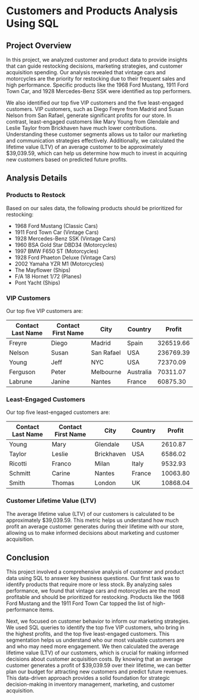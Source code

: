 # Customers and Products Analysis Using SQL

## Project Overview

In this project, we analyzed customer and product data to provide insights that can guide restocking decisions, marketing strategies, and customer acquisition spending. Our analysis revealed that vintage cars and motorcycles are the priority for restocking due to their frequent sales and high performance. Specific products like the 1968 Ford Mustang, 1911 Ford Town Car, and 1928 Mercedes-Benz SSK were identified as top performers.

We also identified our top five VIP customers and the five least-engaged customers. VIP customers, such as Diego Freyre from Madrid and Susan Nelson from San Rafael, generate significant profits for our store. In contrast, least-engaged customers like Mary Young from Glendale and Leslie Taylor from Brickhaven have much lower contributions. Understanding these customer segments allows us to tailor our marketing and communication strategies effectively. Additionally, we calculated the lifetime value (LTV) of an average customer to be approximately $39,039.59, which can help us determine how much to invest in acquiring new customers based on predicted future profits.

## Analysis Details

### Products to Restock

Based on our sales data, the following products should be prioritized for restocking:

- 1968 Ford Mustang (Classic Cars)
- 1911 Ford Town Car (Vintage Cars)
- 1928 Mercedes-Benz SSK (Vintage Cars)
- 1960 BSA Gold Star DBD34 (Motorcycles)
- 1997 BMW F650 ST (Motorcycles)
- 1928 Ford Phaeton Deluxe (Vintage Cars)
- 2002 Yamaha YZR M1 (Motorcycles)
- The Mayflower (Ships)
- F/A 18 Hornet 1/72 (Planes)
- Pont Yacht (Ships)

### VIP Customers

Our top five VIP customers are:

| Contact Last Name | Contact First Name | City        | Country  | Profit     |
|-------------------|--------------------|-------------|----------|------------|
| Freyre            | Diego              | Madrid      | Spain    | 326519.66  |
| Nelson            | Susan              | San Rafael  | USA      | 236769.39  |
| Young             | Jeff               | NYC         | USA      | 72370.09   |
| Ferguson          | Peter              | Melbourne   | Australia| 70311.07   |
| Labrune           | Janine             | Nantes      | France   | 60875.30   |

### Least-Engaged Customers

Our top five least-engaged customers are:

| Contact Last Name | Contact First Name | City        | Country  | Profit     |
|-------------------|--------------------|-------------|----------|------------|
| Young             | Mary               | Glendale    | USA      | 2610.87    |
| Taylor            | Leslie             | Brickhaven  | USA      | 6586.02    |
| Ricotti           | Franco             | Milan       | Italy    | 9532.93    |
| Schmitt           | Carine             | Nantes      | France   | 10063.80   |
| Smith             | Thomas             | London      | UK       | 10868.04   |

### Customer Lifetime Value (LTV)

The average lifetime value (LTV) of our customers is calculated to be approximately $39,039.59. This metric helps us understand how much profit an average customer generates during their lifetime with our store, allowing us to make informed decisions about marketing and customer acquisition.

## Conclusion

This project involved a comprehensive analysis of customer and product data using SQL to answer key business questions. Our first task was to identify products that require more or less stock. By analyzing sales performance, we found that vintage cars and motorcycles are the most profitable and should be prioritized for restocking. Products like the 1968 Ford Mustang and the 1911 Ford Town Car topped the list of high-performance items.

Next, we focused on customer behavior to inform our marketing strategies. We used SQL queries to identify the top five VIP customers, who bring in the highest profits, and the top five least-engaged customers. This segmentation helps us understand who our most valuable customers are and who may need more engagement. We then calculated the average lifetime value (LTV) of our customers, which is crucial for making informed decisions about customer acquisition costs. By knowing that an average customer generates a profit of $39,039.59 over their lifetime, we can better plan our budget for attracting new customers and predict future revenues. This data-driven approach provides a solid foundation for strategic decision-making in inventory management, marketing, and customer acquisition.

